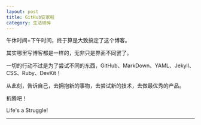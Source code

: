 ```yaml
---
layout: post
title: GitHub安家啦
category: 生活琐碎
---
```


午休时间+下午时间，终于算是大致搞定了这个博客。

其实哪里写博客都是一样的，无非只是界面不同罢了。

一切的行动不过是为了尝试不同的东西，GitHub、MarkDown、YAML、Jekyll、CSS、Ruby、DevKit！

从此刻，告诉自己，去拥抱新的事物，去尝试新的技术，去做最优秀的产品。

折腾吧！

Life's a Struggle!

---